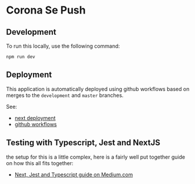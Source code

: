 # Corona Se Push

## Development

To run this locally, use the following command:

```shell script
npm run dev
```

## Deployment

This application is automatically deployed using github workflows based on merges to the `development` and `master`
branches.

See:

- [next deployment](https://nextjs.org/docs/deployment)
- [github workflows](https://help.github.com/en/actions/automating-your-workflow-with-github-actions/configuring-a-workflow)

## Testing with Typescript, Jest and NextJS

the setup for this is a little complex, here is a fairly well put together guide on how this all fits together:

- [Next, Jest and Typescript guide on Medium.com](https://medium.com/@kjaer/setting-up-jest-and-enzyme-for-typescript-next-js-apps-ce383167643)
